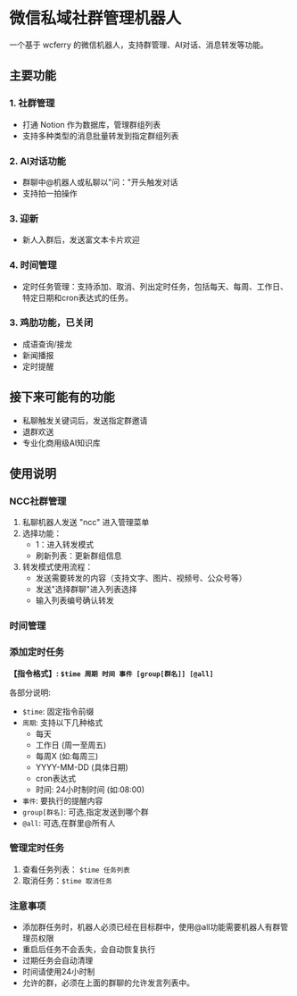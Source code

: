 # 微信私域社群管理机器人

一个基于 wcferry 的微信机器人，支持群管理、AI对话、消息转发等功能。

## 主要功能

### 1. 社群管理
- 打通 Notion 作为数据库，管理群组列表
- 支持多种类型的消息批量转发到指定群组列表


### 2. AI对话功能
- 群聊中@机器人或私聊以"问："开头触发对话
- 支持拍一拍操作

### 3. 迎新
- 新人入群后，发送富文本卡片欢迎

### 4. 时间管理
- 定时任务管理：支持添加、取消、列出定时任务，包括每天、每周、工作日、特定日期和cron表达式的任务。


### 3. 鸡肋功能，已关闭
- 成语查询/接龙
- 新闻播报
- 定时提醒

## 接下来可能有的功能
- 私聊触发关键词后，发送指定群邀请
- 退群欢送
- 专业化商用级AI知识库


## 使用说明

### NCC社群管理
1. 私聊机器人发送 "ncc" 进入管理菜单
2. 选择功能：
   - 1：进入转发模式
   - 刷新列表：更新群组信息
3. 转发模式使用流程：
   - 发送需要转发的内容（支持文字、图片、视频号、公众号等）
   - 发送"选择群聊"进入列表选择
   - 输入列表编号确认转发

### 时间管理
### 添加定时任务

**【指令格式】: `$time 周期 时间 事件 [group[群名]] [@all]`**

各部分说明:

- `$time`: 固定指令前缀
- `周期`: 支持以下几种格式
  - 每天
  - 工作日 (周一至周五)
  - 每周X (如:每周三)
  - YYYY-MM-DD (具体日期)
  - cron表达式
  - 时间: 24小时制时间 (如:08:00)
- `事件`: 要执行的提醒内容
- `group[群名]`: 可选,指定发送到哪个群
- `@all`: 可选,在群里@所有人
### **管理定时任务**

1. 查看任务列表： `$time 任务列表`
2. 取消任务：`$time 取消任务 `

### **注意事项**

- 添加群任务时，机器人必须已经在目标群中，使用@all功能需要机器人有群管理员权限
- 重启后任务不会丢失，会自动恢复执行
- 过期任务会自动清理
- 时间请使用24小时制
- 允许的群，必须在上面的群聊的允许发言列表中。

